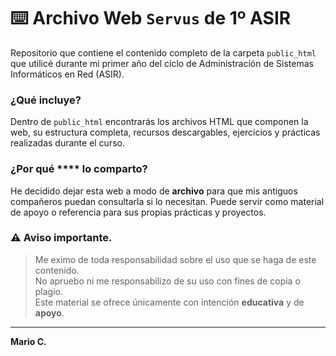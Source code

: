 # ⌨️ Archivo Web `Servus` de 1º ASIR
Repositorio que contiene el contenido completo de la carpeta `public_html` que utilicé durante mi primer año del ciclo de Administración de Sistemas Informáticos en Red (ASIR).

### ¿Qué incluye?
Dentro de `public_html` encontrarás los archivos HTML que componen la web, su estructura completa, recursos descargables, ejercicios y prácticas realizadas durante el curso.

### ¿Por qué **** lo comparto?
He decidido dejar esta web a modo de **archivo** para que mis antiguos compañeros puedan consultarla si lo necesitan. Puede servir como material de apoyo o referencia para sus propias prácticas y proyectos.

### ⚠️ Aviso importante.
> Me eximo de toda responsabilidad sobre el uso que se haga de este contenido.  
> No apruebo ni me responsabilizo de su uso con fines de copia o plagio.  
> Este material se ofrece únicamente con intención **educativa** y de **apoyo**.

---

**Mario C.**
